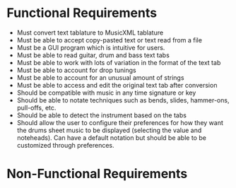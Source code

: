 # Functional Requirements
 - Must convert text tablature to MusicXML tablature
 - Must be able to accept copy-pasted text or text read from a file
 - Must be a GUI program which is intuitive for users.
 - Must be able to read guitar, drum and bass text tabs
 - Must be able to work with lots of variation in the format of the text tab
 - Must be able to account for drop tunings
 - Must be able to account for an unusual amount of strings
 - Must be able to access and edit the original text tab after conversion
 - Should be compatible with music in any time signature or key
 - Should be able to notate techniques such as bends, slides, hammer-ons, pull-offs, etc.
 - Should be able to detect the instrument based on the tabs
 - Should allow the user to configure their preferences for how they want the drums sheet music to be displayed (selecting the value and noteheads). Can have a default notation but should be able to be customized through preferences.
 

# Non-Functional Requirements